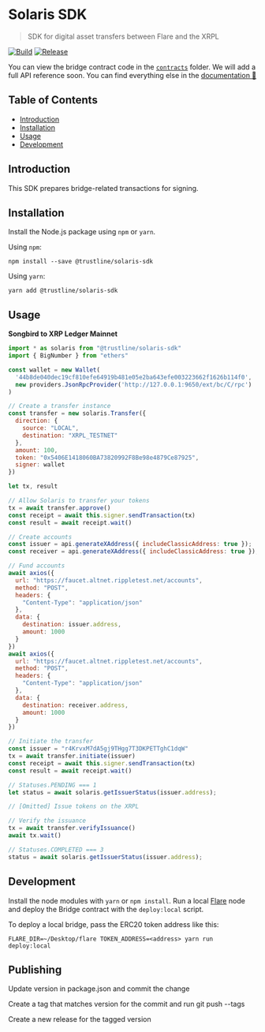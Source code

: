 # Solaris SDK

> SDK for digital asset transfers between Flare and the XRPL

[![Build](https://github.com/trustline-inc/bridge/actions/workflows/build.yml/badge.svg)](https://github.com/trustline-inc/bridge/actions/workflows/build.yml)
[![Release](https://github.com/trustline-inc/bridge/actions/workflows/release.yml/badge.svg)](https://github.com/trustline-inc/bridge/actions/workflows/release.yml)

You can view the bridge contract code in the [`contracts`](./contracts) folder. We will add a full API reference soon. You can find everything else in the [documentation&nbsp;📖 ](https://trustline.co)

## Table of Contents

<!--ts-->
- [Introduction](#introduction)
- [Installation](#installation)
- [Usage](#usage)
- [Development](#development)
<!--te-->

## Introduction

This SDK prepares bridge-related transactions for signing.

## Installation

Install the Node.js package using `npm` or `yarn`.

Using `npm`:

```
npm install --save @trustline/solaris-sdk
```

Using `yarn`:

```
yarn add @trustline/solaris-sdk
```

## Usage

**Songbird to XRP Ledger Mainnet**

```javascript
import * as solaris from "@trustline/solaris-sdk"
import { BigNumber } from "ethers"

const wallet = new Wallet(
  '44b8de040dec19cf810efe64919b481e05e2ba643efe003223662f1626b114f0',
  new providers.JsonRpcProvider('http://127.0.0.1:9650/ext/bc/C/rpc')
)

// Create a transfer instance
const transfer = new solaris.Transfer({
  direction: {
    source: "LOCAL",
    destination: "XRPL_TESTNET"
  },
  amount: 100,
  token: "0x5406E1418060BA73820992F8Be98e4879Ce87925",
  signer: wallet
})

let tx, result

// Allow Solaris to transfer your tokens
tx = await transfer.approve()
const receipt = await this.signer.sendTransaction(tx)
const result = await receipt.wait()

// Create accounts
const issuer = api.generateXAddress({ includeClassicAddress: true });
const receiver = api.generateXAddress({ includeClassicAddress: true });

// Fund accounts
await axios({
  url: "https://faucet.altnet.rippletest.net/accounts",
  method: "POST",
  headers: {
    "Content-Type": "application/json"
  },
  data: {
    destination: issuer.address,
    amount: 1000
  }
})
await axios({
  url: "https://faucet.altnet.rippletest.net/accounts",
  method: "POST",
  headers: {
    "Content-Type": "application/json"
  },
  data: {
    destination: receiver.address,
    amount: 1000
  }
})

// Initiate the transfer
const issuer = "r4KrvxM7dA5gj9THgg7T3DKPETTghC1dqW"
tx = await transfer.initiate(issuer)
const receipt = await this.signer.sendTransaction(tx)
const result = await receipt.wait()

// Statuses.PENDING === 1
let status = await solaris.getIssuerStatus(issuer.address);

// [Omitted] Issue tokens on the XRPL

// Verify the issuance
tx = await transfer.verifyIssuance()
await tx.wait()

// Statuses.COMPLETED === 3
status = await solaris.getIssuerStatus(issuer.address);
```

## Development

Install the node modules with `yarn` or `npm install`. Run a local [Flare](https://gitlab.com/flarenetwork/flare/-/tree/master) node and deploy the Bridge contract with the `deploy:local` script.

To deploy a local bridge, pass the ERC20 token address like this:

```
FLARE_DIR=~/Desktop/flare TOKEN_ADDRESS=<address> yarn run deploy:local
```

## Publishing

Update version in package.json and commit the change

Create a tag that matches version for the commit and run git push --tags

Create a new release for the tagged version
